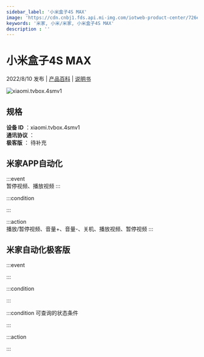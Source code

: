```yaml
---
sidebar_label: '小米盒子4S MAX'
image: 'https://cdn.cnbj1.fds.api.mi-img.com/iotweb-product-center/726ecebcd0ba81ec4cc2d1f8d22dd78f_1646121472951.png?GalaxyAccessKeyId=AKVGLQWBOVIRQ3XLEW&Expires=9223372036854775807&Signature=YyiDG1xhnIOc5GaOn1nFiztC8AQ='
keywords: '米家, 小米/米家, 小米盒子4S MAX'
description : ''
---
```

# 小米盒子4S MAX

2022/8/10 发布 | [产品百科](https://home.mi.com/webapp/content/baike/product/index.html?model=xiaomi.tvbox.4smv1/) | [说明书](https://home.mi.com/views/introduction.html?model=xiaomi.tvbox.4smv1&region=cn)

![xiaomi.tvbox.4smv1](https://cdn.cnbj1.fds.api.mi-img.com/iotweb-product-center/726ecebcd0ba81ec4cc2d1f8d22dd78f_1646121472951.png?GalaxyAccessKeyId=AKVGLQWBOVIRQ3XLEW&Expires=9223372036854775807&Signature=YyiDG1xhnIOc5GaOn1nFiztC8AQ=)

## 规格  
> 
**设备 ID** ：xiaomi.tvbox.4smv1  
**通讯协议** ：  
**极客版**  ： 待补充 


## 米家APP自动化  

:::event  
暂停视频、播放视频
:::

:::condition  

:::

:::action   
播放/暂停视频、音量+、音量-、关机、播放视频、暂停视频
:::

## 米家自动化极客版  

:::event  

:::

:::condition  

:::

:::condition 可查询的状态条件  

:::

:::action  

:::

        
